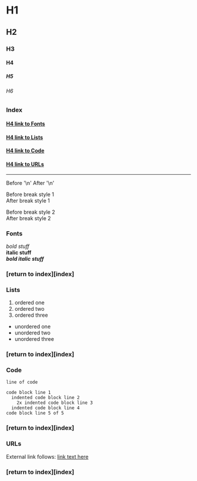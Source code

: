 # H1
## H2
### H3
#### H4
##### H5
###### H6

### Index
#### [H4 link to Fonts](#fonts)
#### [H4 link to Lists](#lists)
#### [H4 link to Code](#code)
#### [H4 link to URLs](#urls)

---

Before '\n'
After '\n'

Before break style 1<br/>
After break style 1

Before break style 2<br>
After break style 2

### Fonts
*bold stuff*<br>
**italic stuff**<br>
***bold italic stuff***<br>
### [return to index][index]

### Lists
1. ordered one
2. ordered two
3. ordered three

- unordered one
- unordered two
- unordered three
### [return to index][index]

### Code
`line of code`

```
code block line 1
  indented code block line 2
    2x indented code block line 3
  indented code block line 4
code block line 5 of 5
```
### [return to index][index]

### URLs
External link follows:
[link text here](https://www.google.com)
### [return to index][index]


